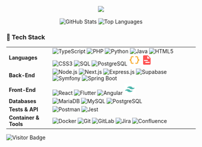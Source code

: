 <p align="center">
  <img src="https://capsule-render.vercel.app/api?type=waving&color=0E76A8&height=200&section=header&text=Bienvenue%20sur%20mon%20GitHub!&fontSize=40&fontColor=ffffff"/>
</p>

<p align="center">
  <img src="https://github-readme-stats.vercel.app/api?username=E-Reboul&show_icons=true&theme=tokyonight&hide_title=true" alt="GitHub Stats"/>
  <img src="https://github-readme-stats.vercel.app/api/top-langs/?username=E-Reboul&layout=compact&theme=tokyonight" alt="Top Languages"/>
</p>

<h3>🧠 Tech Stack</h3>
<table>
  <tr>
    <td><strong>Languages</strong></td>
    <td>
      <img src="https://cdn.jsdelivr.net/gh/devicons/devicon/icons/typescript/typescript-original.svg" height="30" alt="TypeScript"/>
      <img src="https://cdn.jsdelivr.net/gh/devicons/devicon/icons/php/php-original.svg" height="30" alt="PHP"/>
      <img src="https://cdn.jsdelivr.net/gh/devicons/devicon/icons/python/python-original.svg" height="30" alt="Python"/>
      <img src="https://cdn.jsdelivr.net/gh/devicons/devicon/icons/java/java-original.svg" height="30" alt="Java"/>
      <img src="https://cdn.jsdelivr.net/gh/devicons/devicon/icons/html5/html5-original.svg" height="30" alt="HTML5"/>
      <img src="https://cdn.jsdelivr.net/gh/devicons/devicon/icons/css3/css3-original.svg" height="30" alt="CSS3"/>
      <img src="https://cdn.jsdelivr.net/gh/devicons/devicon/icons/mysql/mysql-original.svg" height="30" alt="SQL"/>
      <img src="https://cdn.jsdelivr.net/gh/devicons/devicon/icons/postgresql/postgresql-original.svg" height="30" alt="PostgreSQL"/>
      <img src="https://raw.githubusercontent.com/PKief/vscode-material-icon-theme/main/icons/json.svg" height="30" alt="JSON"/>
      <img src="https://raw.githubusercontent.com/PKief/vscode-material-icon-theme/main/icons/yaml.svg" height="30" alt="YAML"/>
    </td>
  </tr>
  <tr>
    <td><strong>Back-End</strong></td>
    <td>
      <img src="https://cdn.jsdelivr.net/gh/devicons/devicon/icons/nodejs/nodejs-original.svg" height="30" alt="Node.js"/>
      <img src="https://cdn.jsdelivr.net/gh/devicons/devicon/icons/nextjs/nextjs-original-wordmark.svg" height="30" alt="Next.js"/>
      <img src="https://cdn.jsdelivr.net/gh/devicons/devicon/icons/express/express-original.svg" height="30" alt="Express.js"/>
      <img src="https://cdn.jsdelivr.net/gh/devicons/devicon/icons/supabase/supabase-original.svg" height="30" alt="Supabase"/>
      <img src="https://cdn.jsdelivr.net/gh/devicons/devicon/icons/symfony/symfony-original.svg" height="30" alt="Symfony"/>
      <img src="https://cdn.jsdelivr.net/gh/devicons/devicon/icons/spring/spring-original.svg" height="30" alt="Spring Boot"/>
    </td>
  </tr>
  <tr>
    <td><strong>Front-End</strong></td>
    <td>
      <img src="https://cdn.jsdelivr.net/gh/devicons/devicon/icons/react/react-original.svg" height="30" alt="React"/>
      <img src="https://cdn.jsdelivr.net/gh/devicons/devicon/icons/flutter/flutter-original.svg" height="30" alt="Flutter"/>
      <img src="https://cdn.jsdelivr.net/gh/devicons/devicon/icons/angularjs/angularjs-original.svg" height="30" alt="Angular"/>
      <img src="https://raw.githubusercontent.com/PKief/vscode-material-icon-theme/main/icons/tailwindcss.svg" height="30" alt="TailwindCSS"/>
    </td>
  </tr>
  <tr>
    <td><strong>Databases</strong></td>
    <td>
      <img src="https://cdn.jsdelivr.net/gh/devicons/devicon/icons/mariadb/mariadb-original.svg" height="30" alt="MariaDB"/>
      <img src="https://cdn.jsdelivr.net/gh/devicons/devicon/icons/mysql/mysql-original.svg" height="30" alt="MySQL"/>
      <img src="https://cdn.jsdelivr.net/gh/devicons/devicon/icons/postgresql/postgresql-original.svg" height="30" alt="PostgreSQL"/>
    </td>
  </tr>
  <tr>
    <td><strong>Tests & API</strong></td>
    <td>
      <img src="https://cdn.jsdelivr.net/gh/devicons/devicon/icons/postman/postman-original.svg" height="30" alt="Postman"/>
      <img src="https://cdn.jsdelivr.net/gh/devicons/devicon/icons/jest/jest-plain.svg" height="30" alt="Jest"/>
    </td>
  </tr>
  <tr>
    <td><strong>Container & Tools</strong></td>
    <td>
      <img src="https://cdn.jsdelivr.net/gh/devicons/devicon/icons/docker/docker-original.svg" height="30" alt="Docker"/>
      <img src="https://cdn.jsdelivr.net/gh/devicons/devicon/icons/git/git-original.svg" height="30" alt="Git"/>
      <img src="https://cdn.jsdelivr.net/gh/devicons/devicon/icons/gitlab/gitlab-original.svg" height="30" alt="GitLab"/>
      <img src="https://cdn.jsdelivr.net/gh/devicons/devicon/icons/jira/jira-original.svg" height="30" alt="Jira"/>
      <img src="https://cdn.jsdelivr.net/gh/devicons/devicon/icons/confluence/confluence-original.svg" height="30" alt="Confluence"/>
    </td>
  </tr>
</table>

<p align="left">
  <img src="https://visitor-badge.laobi.icu/badge?page_id=E-Reboul.visitor-badge" alt="Visitor Badge"/>
</p>
